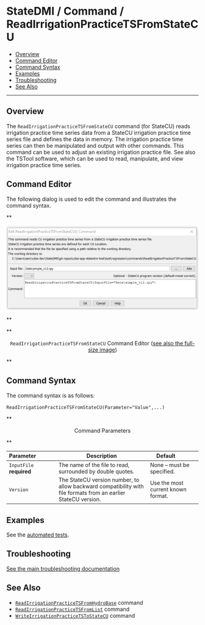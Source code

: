 # StateDMI / Command / ReadIrrigationPracticeTSFromStateCU #

* [Overview](#overview)
* [Command Editor](#command-editor)
* [Command Syntax](#command-syntax)
* [Examples](#examples)
* [Troubleshooting](#troubleshooting)
* [See Also](#see-also)

-------------------------

## Overview ##

The `ReadIrrigationPracticeTSFromStateCU` command (for StateCU)
reads irrigation practice time series data from a StateCU irrigation
practice time series file and defines the data in memory.
The irrigation practice time series can then be manipulated and output with other commands.
This command can be used to adjust an existing irrigation practice file.
See also the TSTool software, which can be used to read, manipulate, and view irrigation practice time series.

## Command Editor ##

The following dialog is used to edit the command and illustrates the command syntax.

**<p style="text-align: center;">
![ReadIrrigationPracticeTSFromStateCU command editor](ReadIrrigationPracticeTSFromStateCU.png)
</p>**

**<p style="text-align: center;">
`ReadIrrigationPracticeTSFromStateCU` Command Editor (<a href="../ReadIrrigationPracticeTSFromStateCU.png">see also the full-size image</a>)
</p>**

## Command Syntax ##

The command syntax is as follows:

```text
ReadIrrigationPracticeTSFromStateCU(Parameter="Value",...)
```
**<p style="text-align: center;">
Command Parameters
</p>**

| **Parameter**&nbsp;&nbsp;&nbsp;&nbsp;&nbsp;&nbsp;&nbsp;&nbsp;&nbsp;&nbsp;&nbsp;&nbsp; | **Description** | **Default**&nbsp;&nbsp;&nbsp;&nbsp;&nbsp;&nbsp;&nbsp;&nbsp;&nbsp;&nbsp; |
| --------------|-----------------|----------------- |
| `InputFile`<br>**required** | The name of the file to read, surrounded by double quotes. | None – must be specified. |
| `Version` | The StateCU version number, to allow backward compatibility with file formats from an earlier StateCU version. | Use the most current known format. |

## Examples ##

See the [automated tests](https://github.com/OpenCDSS/cdss-app-statedmi-test/tree/master/test/regression/commands/ReadIrrigationPracticeTSFromStateCU).

## Troubleshooting ##

[See the main troubleshooting documentation](../../troubleshooting/troubleshooting.md)

## See Also ##

* [`ReadIrrigationPracticeTSFromHydroBase`](../ReadIrrigationPracticeTSFromHydroBase/ReadIrrigationPracticeTSFromHydroBase.md) command
* [`ReadIrrigationPracticeTSFromList`](../ReadIrrigationPracticeTSFromList/ReadIrrigationPracticeTSFromList.md) command
* [`WriteIrrigationPracticeTSToStateCU`](../WriteIrrigationPracticeTSToStateCU/WriteIrrigationPracticeTSToStateCU.md) command
